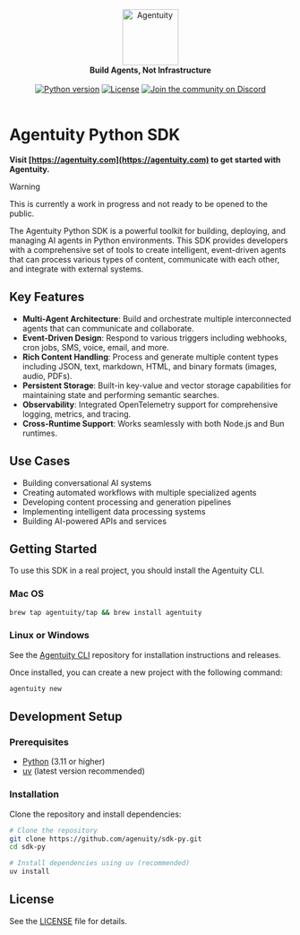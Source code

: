 <div align="center">
    <img src=".github/Agentuity.png" alt="Agentuity" width="100"/> <br/>
    <strong>Build Agents, Not Infrastructure</strong> <br/>
<br />
<a href="https://pypi.org/project/agentuity/"><img alt="Python version" src="https://img.shields.io/pypi/v/agentuity"></a>
<a href="https://github.com/agentuity/sdk-py/blob/main/README.md"><img alt="License" src="https://badgen.now.sh/badge/license/Apache-2.0"></a>
<a href="https://discord.gg/vtn3hgUfuc"><img alt="Join the community on Discord" src="https://img.shields.io/discord/1332974865371758646.svg?style=flat"></a>
</div>
<br />

# Agentuity Python SDK


**Visit [https://agentuity.com](https://agentuity.com) to get started with Agentuity.**

> [!WARNING]  
> This is currently a work in progress and not ready to be opened to the public.



The Agentuity Python SDK is a powerful toolkit for building, deploying, and managing AI agents in Python environments. This SDK provides developers with a comprehensive set of tools to create intelligent, event-driven agents that can process various types of content, communicate with each other, and integrate with external systems.

## Key Features

- **Multi-Agent Architecture**: Build and orchestrate multiple interconnected agents that can communicate and collaborate.
- **Event-Driven Design**: Respond to various triggers including webhooks, cron jobs, SMS, voice, email, and more.
- **Rich Content Handling**: Process and generate multiple content types including JSON, text, markdown, HTML, and binary formats (images, audio, PDFs).
- **Persistent Storage**: Built-in key-value and vector storage capabilities for maintaining state and performing semantic searches.
- **Observability**: Integrated OpenTelemetry support for comprehensive logging, metrics, and tracing.
- **Cross-Runtime Support**: Works seamlessly with both Node.js and Bun runtimes.

## Use Cases

- Building conversational AI systems
- Creating automated workflows with multiple specialized agents
- Developing content processing and generation pipelines
- Implementing intelligent data processing systems
- Building AI-powered APIs and services

## Getting Started

To use this SDK in a real project, you should install the Agentuity CLI.

### Mac OS

```bash
brew tap agentuity/tap && brew install agentuity
```

### Linux or Windows

See the [Agentuity CLI](https://github.com/agenuity/cli) repository for installation instructions and releases.

Once installed, you can create a new project with the following command:

```bash
agentuity new
```


## Development Setup

### Prerequisites

- [Python](https://www.python.org/) (3.11 or higher)
- [uv](https://docs.astral.sh/uv/) (latest version recommended)


### Installation

Clone the repository and install dependencies:

```bash
# Clone the repository
git clone https://github.com/agenuity/sdk-py.git
cd sdk-py

# Install dependencies using uv (recommended)
uv install
```

## License

See the [LICENSE](LICENSE.md) file for details.